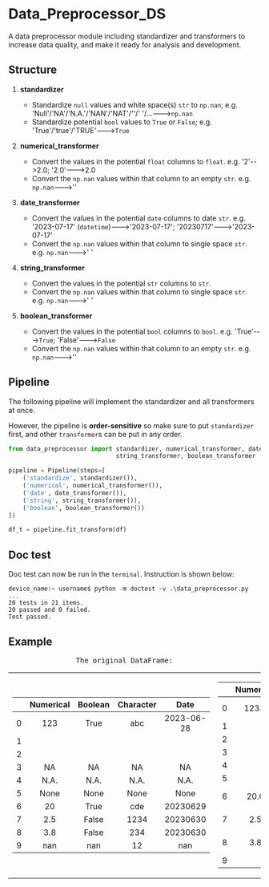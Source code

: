 # Data_Preprocessor_DS
A data preprocessor module including standardizer and transformers to increase data quality, and make it ready for analysis and development.

## Structure
1. **standardizer**
   - Standardize `null` values and white space(s) `str` to `np.nan`; e.g. 'Null'/'NA'/'N.A.'/'NAN'/'NAT'/''/' '/...--->`np.nan`
   - Standardize potential `bool` values to `True` or `False`; e.g. 'True'/'true'/'TRUE'--->`True`

3. **numerical_transformer**
   - Convert the values in the potential `float` columns to `float`. e.g. '2'-->2.0; '2.0'--->2.0
   - Convert the `np.nan` values within that column to an empty `str`. e.g. `np.nan`--->''

4. **date_transformer**
   - Convert the values in the potential `date` columns to date `str`. e.g. '2023-07-17' (`datetime`)--->'2023-07-17'; '20230717'--->'2023-07-17'
   - Convert the `np.nan` values within that column to single space `str`. e.g. `np.nan`--->' '

6. **string_transformer**
   - Convert the values in the potential `str` columns to `str`.
   - Convert the `np.nan` values within that column to single space `str`. e.g. `np.nan`--->' '

7. **boolean_transformer**
   - Convert the values in the potential `bool` columns to `bool`. e.g. 'True'--->`True`; 'False'--->`False`
   - Convert the `np.nan` values within that column to an empty `str`. e.g. `np.nan`--->''

## Pipeline
The following pipeline will implement the standardizer and all transformers at once.

However, the pipeline is **order-sensitive** so make sure to put `standardizer` first, and other `transformer`s can be put in any order.
```python
from data_preprocessor import standardizer, numerical_transformer, date_transformer,
                              string_transformer, boolean_transformer

pipeline = Pipeline(steps=[
    ('standardize', standardizer()),
    ('numerical', numerical_transformer()),
    ('date', date_transformer()),
    ('string', string_transformer()),
    ('boolean', boolean_transformer())
])

df_t = pipeline.fit_transform(df)
```

## Doc test
Doc test can now be run in the `terminal`. Instruction is shown below:
```console
device_name:~ username$ python -m doctest -v .\data_preprocessor.py
...
20 tests in 21 items.
20 passed and 0 failed.
Test passed.
```

## Example
<pre>
                The original DataFrame:                                   The transformed DataFrame:
</pre>
<table>
<tr>
<td>

|     | Numerical    | Boolean    | Character    | Date        |
|:---:|:------------:|:----------:|:------------:|:-----------:|
|  0  | 123          | True       | abc          | 2023-06-28  |
|  1  |              |            |              |             |
|  2  |              |            |              |             |
|  3  | NA           | NA         | NA           | NA          |
|  4  | N.A.         | N.A.       | N.A.         | N.A.        |
|  5  | None         | None       | None         | None        |
|  6  | 20           | True       | cde          | 20230629    |
|  7  | 2.5          | False      | 1234         | 20230630    |
|  8  | 3.8          | False      | 234          | 20230630    |
|  9  | nan          | nan        | 12           | nan         |

</td>
<td>

|     | Numerical    | Boolean    | Character    | Date        |
|:---:|:------------:|:----------:|:------------:|:-----------:|
|  0  | 123.0        | True       | abc          | 2023-06-28  |
|  1  |              |            |              |             |
|  2  |              |            |              |             |
|  3  |              |            |              |             |
|  4  |              |            |              |             |
|  5  |              |            |              |             |
|  6  | 20.0         | True       | cde          | 2023-06-29  |
|  7  | 2.5          | False      | 1234         | 2023-06-30  |
|  8  | 3.8          | False      | 234          | 2023-06-30  |
|  9  |              |            | 12           |             |

</td>
</tr>
</table>
